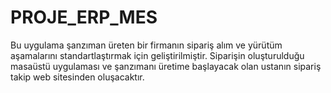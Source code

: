 # PROJE_ERP_MES
Bu uygulama şanzıman üreten bir firmanın sipariş alım ve yürütüm aşamalarını standartlaştırmak için geliştirilmiştir. Siparişin oluşturulduğu masaüstü uygulaması ve şanzımanı üretime başlayacak olan ustanın sipariş takip web sitesinden oluşacaktır.
